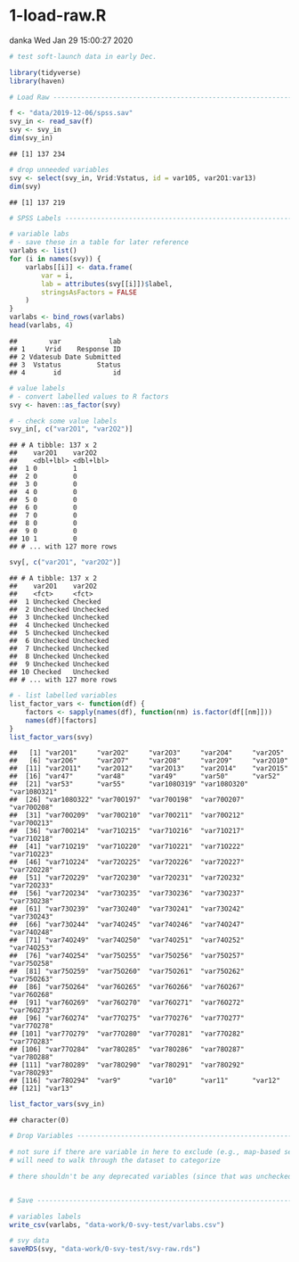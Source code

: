 1-load-raw.R
================
danka
Wed Jan 29 15:00:27 2020

``` r
# test soft-launch data in early Dec.

library(tidyverse)
library(haven)

# Load Raw ----------------------------------------------------------------

f <- "data/2019-12-06/spss.sav"
svy_in <- read_sav(f)
svy <- svy_in
dim(svy_in)
```

    ## [1] 137 234

``` r
# drop unneeded variables
svy <- select(svy_in, Vrid:Vstatus, id = var105, var2O1:var13)
dim(svy)
```

    ## [1] 137 219

``` r
# SPSS Labels -------------------------------------------------------------

# variable labs
# - save these in a table for later reference
varlabs <- list()
for (i in names(svy)) {
    varlabs[[i]] <- data.frame(
        var = i,
        lab = attributes(svy[[i]])$label,
        stringsAsFactors = FALSE
    )
}
varlabs <- bind_rows(varlabs)
head(varlabs, 4)
```

    ##        var            lab
    ## 1     Vrid    Response ID
    ## 2 Vdatesub Date Submitted
    ## 3  Vstatus         Status
    ## 4       id             id

``` r
# value labels
# - convert labelled values to R factors
svy <- haven::as_factor(svy)

# - check some value labels
svy_in[, c("var2O1", "var2O2")]
```

    ## # A tibble: 137 x 2
    ##    var2O1    var2O2   
    ##    <dbl+lbl> <dbl+lbl>
    ##  1 0         1        
    ##  2 0         0        
    ##  3 0         0        
    ##  4 0         0        
    ##  5 0         0        
    ##  6 0         0        
    ##  7 0         0        
    ##  8 0         0        
    ##  9 0         0        
    ## 10 1         0        
    ## # ... with 127 more rows

``` r
svy[, c("var2O1", "var2O2")]
```

    ## # A tibble: 137 x 2
    ##    var2O1    var2O2   
    ##    <fct>     <fct>    
    ##  1 Unchecked Checked  
    ##  2 Unchecked Unchecked
    ##  3 Unchecked Unchecked
    ##  4 Unchecked Unchecked
    ##  5 Unchecked Unchecked
    ##  6 Unchecked Unchecked
    ##  7 Unchecked Unchecked
    ##  8 Unchecked Unchecked
    ##  9 Unchecked Unchecked
    ## 10 Checked   Unchecked
    ## # ... with 127 more rows

``` r
# - list labelled variables
list_factor_vars <- function(df) {
    factors <- sapply(names(df), function(nm) is.factor(df[[nm]]))
    names(df)[factors]
}
list_factor_vars(svy)
```

    ##   [1] "var2O1"     "var2O2"     "var2O3"     "var2O4"     "var2O5"    
    ##   [6] "var2O6"     "var2O7"     "var2O8"     "var2O9"     "var2O10"   
    ##  [11] "var2O11"    "var2O12"    "var2O13"    "var2O14"    "var2O15"   
    ##  [16] "var47"      "var48"      "var49"      "var50"      "var52"     
    ##  [21] "var53"      "var55"      "var108O319" "var108O320" "var108O321"
    ##  [26] "var108O322" "var70O197"  "var70O198"  "var70O207"  "var70O208" 
    ##  [31] "var70O209"  "var70O210"  "var70O211"  "var70O212"  "var70O213" 
    ##  [36] "var70O214"  "var71O215"  "var71O216"  "var71O217"  "var71O218" 
    ##  [41] "var71O219"  "var71O220"  "var71O221"  "var71O222"  "var71O223" 
    ##  [46] "var71O224"  "var72O225"  "var72O226"  "var72O227"  "var72O228" 
    ##  [51] "var72O229"  "var72O230"  "var72O231"  "var72O232"  "var72O233" 
    ##  [56] "var72O234"  "var73O235"  "var73O236"  "var73O237"  "var73O238" 
    ##  [61] "var73O239"  "var73O240"  "var73O241"  "var73O242"  "var73O243" 
    ##  [66] "var73O244"  "var74O245"  "var74O246"  "var74O247"  "var74O248" 
    ##  [71] "var74O249"  "var74O250"  "var74O251"  "var74O252"  "var74O253" 
    ##  [76] "var74O254"  "var75O255"  "var75O256"  "var75O257"  "var75O258" 
    ##  [81] "var75O259"  "var75O260"  "var75O261"  "var75O262"  "var75O263" 
    ##  [86] "var75O264"  "var76O265"  "var76O266"  "var76O267"  "var76O268" 
    ##  [91] "var76O269"  "var76O270"  "var76O271"  "var76O272"  "var76O273" 
    ##  [96] "var76O274"  "var77O275"  "var77O276"  "var77O277"  "var77O278" 
    ## [101] "var77O279"  "var77O280"  "var77O281"  "var77O282"  "var77O283" 
    ## [106] "var77O284"  "var78O285"  "var78O286"  "var78O287"  "var78O288" 
    ## [111] "var78O289"  "var78O290"  "var78O291"  "var78O292"  "var78O293" 
    ## [116] "var78O294"  "var9"       "var10"      "var11"      "var12"     
    ## [121] "var13"

``` r
list_factor_vars(svy_in)
```

    ## character(0)

``` r
# Drop Variables ----------------------------------------------------------

# not sure if there are variable in here to exclude (e.g., map-based selections)
# will need to walk through the dataset to categorize

# there shouldn't be any deprecated variables (since that was unchecked in svy export)


# Save --------------------------------------------------------------------

# variables labels
write_csv(varlabs, "data-work/0-svy-test/varlabs.csv")

# svy data
saveRDS(svy, "data-work/0-svy-test/svy-raw.rds")
```
